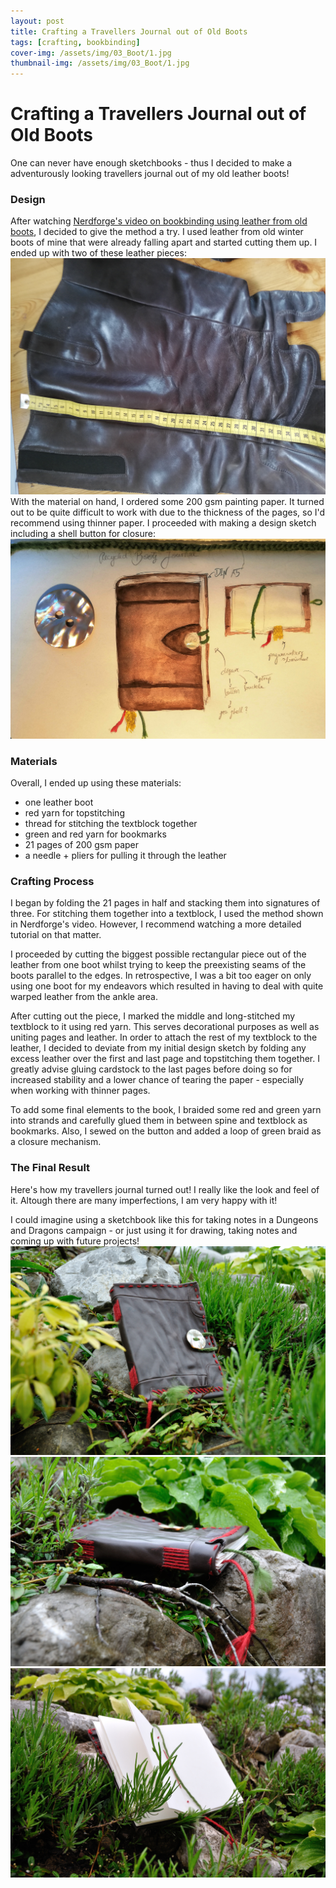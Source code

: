 ```yaml
---
layout: post
title: Crafting a Travellers Journal out of Old Boots
tags: [crafting, bookbinding]
cover-img: /assets/img/03_Boot/1.jpg
thumbnail-img: /assets/img/03_Boot/1.jpg
---
```


# Crafting a Travellers Journal out of Old Boots
One can never have enough sketchbooks - thus I decided to make a adventurously looking travellers journal out of my old leather boots!

### Design
After watching [Nerdforge's video on bookbinding using leather from old boots](https://www.youtube.com/watch?v=UznBAQs8l3Q), I decided to give the method a try. I used leather from old winter boots of mine that were already falling apart and started cutting them up. I ended up with two of these leather pieces:
![leather](/assets/img/03_Boot/leather.jpg)
With the material on hand, I ordered some 200 gsm painting paper. It turned out to be quite difficult to work with due to the thickness of the pages, so I'd recommend using thinner paper. I proceeded with making a design sketch including a shell button for closure:
![design](/assets/img/03_Boot/design.jpg)

### Materials
Overall, I ended up using these materials:
* one leather boot
* red yarn for topstitching
* thread for stitching the textblock together
* green and red yarn for bookmarks
* 21 pages of 200 gsm paper
* a needle + pliers for pulling it through the leather

### Crafting Process
I began by folding the 21 pages in half and stacking them into signatures of three. For stitching them together into a textblock, I used the method shown in Nerdforge's video. However, I recommend watching a more detailed tutorial on that matter.

I proceeded by cutting the biggest possible rectangular piece out of the leather from one boot whilst trying to keep the preexisting seams of the boots parallel to the edges. In retrospective, I was a bit too eager on only using one boot for my endeavors which resulted in having to deal with quite warped leather from the ankle area.

After cutting out the piece, I marked the middle and long-stitched my textblock to it using red yarn. This serves decorational purposes as well as uniting pages and leather. 
In order to attach the rest of my textblock to the leather, I decided to deviate from my initial design sketch by folding any excess leather over the first and last page and topstitching them together. I greatly advise gluing cardstock to the last pages before doing so for increased stability and a lower chance of tearing the paper - especially when working with thinner pages.

To add some final elements to the book, I braided some red and green yarn into strands and carefully glued them in between spine and textblock as bookmarks. Also, I sewed on the button and added a loop of green braid as a closure mechanism.

### The Final Result 
Here's how my travellers journal turned out! I really like the look and feel of it. Altough there are many imperfections, I am very happy with it!

I could imagine using a sketchbook like this for taking notes in a Dungeons and Dragons campaign - or just using it for drawing, taking notes and coming up with future projects!
![result1](/assets/img/03_Boot/1.jpg)
![result2](/assets/img/03_Boot/2.jpg)
![result3](/assets/img/03_Boot/3.jpg)
